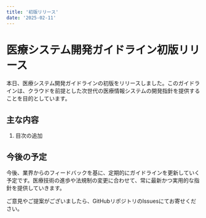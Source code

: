 ```yaml
---
title: '初版リリース'
date: '2025-02-11'
---
```


# 医療システム開発ガイドライン初版リリース

本日、医療システム開発ガイドラインの初版をリリースしました。このガイドラインは、クラウドを前提とした次世代の医療情報システムの開発指針を提供することを目的としています。

## 主な内容

1. 目次の追加

## 今後の予定

今後、業界からのフィードバックを基に、定期的にガイドラインを更新していく予定です。医療技術の進歩や法規制の変更に合わせて、常に最新かつ実用的な指針を提供していきます。

ご意見やご提案がございましたら、GitHubリポジトリのIssuesにてお寄せください。

